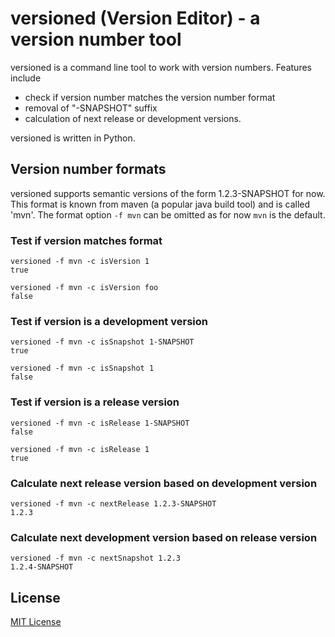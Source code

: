 # versioned (Version Editor) - a version number tool

versioned is a command line tool to work with version numbers. Features include

- check if version number matches the version number format
- removal of "-SNAPSHOT" suffix
- calculation of next release or development versions.

versioned is written in Python.

## Version number formats

versioned supports semantic versions of the form 1.2.3-SNAPSHOT for now. This
format is known from maven (a popular java build tool) and is called 'mvn'. The
format option `-f mvn` can be omitted as for now `mvn` is the default.

### Test if version matches format
```
versioned -f mvn -c isVersion 1
true
```

```
versioned -f mvn -c isVersion foo
false
```

### Test if version is a development version
```
versioned -f mvn -c isSnapshot 1-SNAPSHOT
true
```

```
versioned -f mvn -c isSnapshot 1
false
```
### Test if version is a release version
```
versioned -f mvn -c isRelease 1-SNAPSHOT
false
```

```
versioned -f mvn -c isRelease 1
true
```

### Calculate next release version based on development version
```
versioned -f mvn -c nextRelease 1.2.3-SNAPSHOT
1.2.3
```

### Calculate next development version based on release version
```
versioned -f mvn -c nextSnapshot 1.2.3
1.2.4-SNAPSHOT
```

## License

[MIT License](LICENSE.txt)
